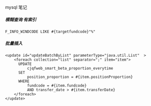 mysql 笔记

##### 模糊查询 有索引
`F_INFO_WINDCODE LIKE #{targetfundcode}"%"`

##### 批量插入
```
<update id="updateBatchByList" parameterType="java.util.List"  >
    <foreach collection="list" separator=";" item="item">
      UPDATE
          cjqfweb_smart_beta_proportion_everytime
      SET
          position_proportion = #{item.positionProportion}
      WHERE
          fundcode = #{item.fundcode}
          AND transfer_date > #{item.transferDate}
    </foreach>
</update>
```